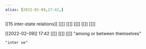 ```yaml
---
alias: [2022-02-09,17:42,]
---
```

[[15 inter-state relations]] [[]]
[[]] [[]] [[]] [[]]

[[2022-02-09]] 17:42 [[]] [[]] [[]]
"among or between themselves"
```query
"inter se"
```